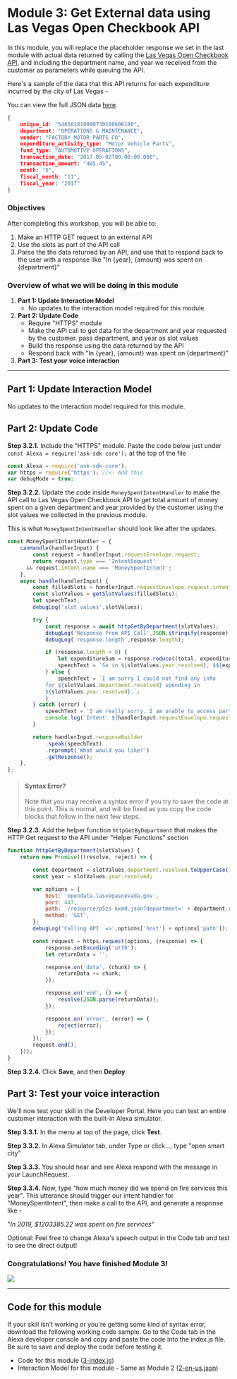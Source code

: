 # Module 3: Get External data using Las Vegas Open Checkbook API
In this module, you will replace the placeholder response we set in the last module with actual data returned by calling the [Las Vegas Open Checkbook API](https://opendata.lasvegasnevada.gov/Finance/City-of-Las-Vegas-Checkbook-Data/7erj-ndzx), and including the department name, and year we received from the customer as parameters while queuing the API.

Here's a sample of the data that this API returns for each expenditure incurred by the city of Las Vegas -

You can view the full JSON data [here](https://opendata.lasvegasnevada.gov/resource/p5zs-kxmd.json).


```json
{
	unique_id: "546582819000730100606100",
	department: "OPERATIONS & MAINTENANCE",
	vendor: "FACTORY MOTOR PARTS CO",
	expenditure_activity_type: "Motor Vehicle Parts",
	fund_type: "AUTOMOTIVE OPERATIONS",
	transaction_date: "2017-05-02T00:00:00.000",
	transaction_amount: "405.45",
	month: "5",
	fiscal_month: "11",
	fiscal_year: "2017"
}
```

### Objectives
After completing this workshop, you will be able to:

1. Make an HTTP GET request to an external API
2. Use the slots as part of the API call
3. Parse the the data returned by an API, and use that to respond back to the user with a response like "In {year}, {amount} was spent on {department}"

### Overview of what we will be doing in this module

1. **Part 1: Update Interaction Model**
	- No updates to the interaction model required for this module.
2. **Part 2: Update Code**
	- Require "HTTPS" module
	- Make the API call to get data for the department and year requested by the customer. pass department, and year as slot values
	- Build the response using the data returned by the API
	- Respond back with "In {year}, {amount} was spent on {department}"
3. **Part 3: Test your voice interaction**

---

## Part 1: Update Interaction Model
No updates to the interaction model required for this module.

## Part 2: Update Code

**Step 3.2.1.** Include the "HTTPS" module. Paste the code below just under  `const Alexa = require('ask-sdk-core');` at the top of the file

```js
const Alexa = require('ask-sdk-core');
var https = require('https'); //<- Add this
var debugMode = true;
```

**Step 3.2.2.** Update the code inside `MoneySpentIntentHandler` to make the API call to Las Vegas Open Checkbook API to get total amount of money spent on a given department and year provided by the customer using the slot values we collected in the previous module.

This is what `MoneySpentIntentHandler` should look like after the updates.

```js
const MoneySpentIntentHandler = {
	canHandle(handlerInput) {
		const request = handlerInput.requestEnvelope.request;
		return request.type === 'IntentRequest'
      && request.intent.name === 'MoneySpentIntent';
	},
	async handle(handlerInput) {
		const filledSlots = handlerInput.requestEnvelope.request.intent.slots;
		const slotValues = getSlotValues(filledSlots);
		let speechText;
		debugLog('slot values',slotValues);

		try {
			const response = await httpGetByDepartment(slotValues);
			debugLog('Response from API Call',JSON.stringify(response));
			debugLog('response.length',response.length);

			if (response.length > 0) {
				let expenditureSum = response.reduce((total, expenditure) => total + expenditure.transaction_amount * 1, 0);
				speechText = `So in ${slotValues.year.resolved}, $${expenditureSum.toFixed(2)} was spent on ${slotValues.department.resolved}. What other department would you like to know about?`;
			} else {
				speechText = `I am sorry I could not find any info
            for ${slotValues.department.resolved} spending in
            ${slotValues.year.resolved}.`;
			}
		} catch (error) {
			speechText = 'I am really sorry. I am unable to access part of my memory. Please try again later';
			console.log(`Intent: ${handlerInput.requestEnvelope.request.intent.name}: message: ${error.message}`);
		}

		return handlerInput.responseBuilder
			.speak(speechText)
			.reprompt('What would you like?')
			.getResponse();
	},
};
```
> #### Syntax Error?
> Note that you may receive a syntax error if you try to save the code at this point. This is normal, and will be fixed as you copy the code blocks that follow in the next few steps.

**Step 3.2.3.** Add the helper function `httpGetByDepartment` that makes the HTTP Get request to the API under "Helper Functions" section

```js
function httpGetByDepartment(slotValues) {
	return new Promise(((resolve, reject) => {

		const department = slotValues.department.resolved.toUpperCase().replace(' AND ', '%20%26%20');
		const year = slotValues.year.resolved;

		var options = {
			host: 'opendata.lasvegasnevada.gov',
			port: 443,
			path: '/resource/p5zs-kxmd.json?department=' + department.replace(' ', '%20') +'&fiscal_year='+ year,
			method: 'GET',
		};
		debugLog('Calling API  =>',options['host'] + options['path']);

		const request = https.request(options, (response) => {
			response.setEncoding('utf8');
			let returnData = '';

			response.on('data', (chunk) => {
				returnData += chunk;
			});

			response.on('end', () => {
				resolve(JSON.parse(returnData));
			});

			response.on('error', (error) => {
				reject(error);
			});
		});
		request.end();
	}));
}
```

**Step 3.2.4.** Click **Save**, and then **Deploy**

## Part 3: Test your voice interaction

We'll now test your skill in the Developer Portal. Here you can test an entire customer interaction with the built-in Alexa simulator.

**Step 3.3.1.** In the menu at top of the page, click **Test**.

**Step 3.3.2.** In Alexa Simulator tab, under Type or click…, type "open smart city"

**Step 3.3.3.** You should hear and see Alexa respond with the message in your LaunchRequest.

**Step 3.3.4.** Now, type "how much money did we spend on fire services this year". This utterance should trigger our intent handler for "MoneySpentIntent", then make a call to the API, and generate a response like -

"*In 2019, $1203385.22 was spent on fire services*"

Optional: Feel free to change Alexa's speech output in the Code tab and test to see the direct output!

### Congratulations! You have finished Module 3!

[![](http://ajotwani.s3.amazonaws.com/ask-workshop/images/4.png)](/Module%204%20-%20Add%20new%20intent%20-%20MoneyMetricsIntent/README.md)

---

## Code for this module
If your skill isn't working or you're getting some kind of syntax error, download the following working code sample. Go to the Code tab in the Alexa developer console and copy and paste the code into the index.js file. Be sure to save and deploy the code before testing it.

- Code for this module ([3-index.js](3-index.js))
- Interaction Model for this module - Same as Module 2 ([2-en-us.json](/Module%202%20-%20Add%20new%20intent%20-%20MoneySpentIntent/2-en-us.json))
